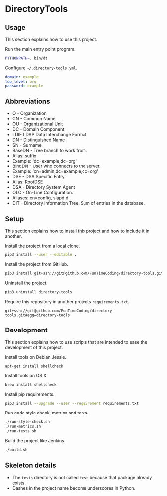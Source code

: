 # DirectoryTools

## Usage

This section explains how to use this project.

Run the main entry point program.

```sh
PYTHONPATH=. bin/dt
```

Configure `~/.directory-tools.yml`.

```yml
domain: example
top_level: org
password: example
```


## Abbreviations

* O - Organization
* CN - Common Name
* OU - Organizational Unit
* DC - Domain Component
* LDIF LDAP Data Interchange Format
* DN - Distinguished Name
* SN - Surname
* BaseDN - Tree branch to work from.
 * Alias: suffix
 * Example: 'dc=example,dc=org'
* BindDN - User who connects to the server.
 * Example: 'cn=admin,dc=example,dc=org'
* DSE - DSA Specific Entry.
 * Alias: RootDSE
* DSA - Directory System Agent
* OLC - On-Line Configuration.
 * Aliases: cn=config, slapd.d
* DIT - Directory Information Tree. Sum of entries in the database.


## Setup

This section explains how to install this project and how to include it in another.

Install the project from a local clone.

```sh
pip3 install --user --editable .
```

Install the project from GitHub.

```sh
pip3 install git+ssh://git@github.com/FunTimeCoding/directory-tools.git#egg=directory-tools
```

Uninstall the project.

```sh
pip3 uninstall directory-tools
```

Require this repository in another projects `requirements.txt`.

```
git+ssh://git@github.com/FunTimeCoding/directory-tools.git#egg=directory-tools
```


## Development

This section explains how to use scripts that are intended to ease the development of this project.

Install tools on Debian Jessie.

```sh
apt-get install shellcheck
```

Install tools on OS X.

```sh
brew install shellcheck
```

Install pip requirements.

```sh
pip3 install --upgrade --user --requirement requirements.txt
```

Run code style check, metrics and tests.

```sh
./run-style-check.sh
./run-metrics.sh
./run-tests.sh
```

Build the project like Jenkins.

```sh
./build.sh
```


## Skeleton details

* The `tests` directory is not called `test` because that package already exists.
* Dashes in the project name become underscores in Python.
